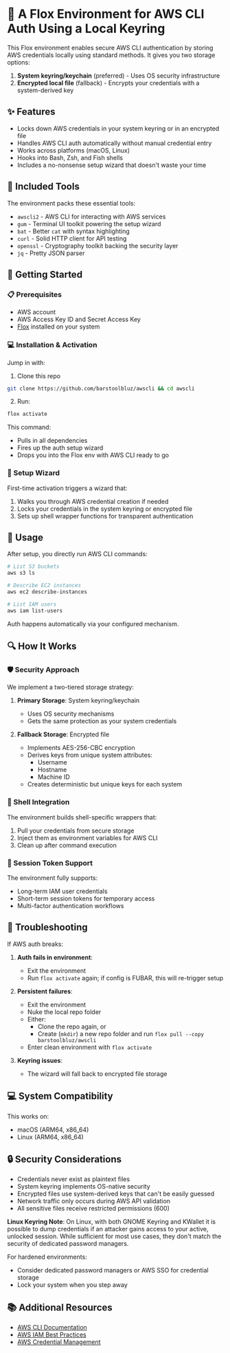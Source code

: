 # 🔐 A Flox Environment for AWS CLI Auth Using a Local Keyring

This Flox environment enables secure AWS CLI authentication by storing AWS credentials locally using standard methods. It gives you two storage options:

1. **System keyring/keychain** (preferred) - Uses OS security infrastructure
2. **Encrypted local file** (fallback) - Encrypts your credentials with a system-derived key

## ✨ Features

- Locks down AWS credentials in your system keyring or in an encrypted file
- Handles AWS CLI auth automatically without manual credential entry
- Works across platforms (macOS, Linux)
- Hooks into Bash, Zsh, and Fish shells
- Includes a no-nonsense setup wizard that doesn't waste your time

## 🧰 Included Tools

The environment packs these essential tools:

- `awscli2` - AWS CLI for interacting with AWS services
- `gum` - Terminal UI toolkit powering the setup wizard
- `bat` - Better `cat` with syntax highlighting
- `curl` - Solid HTTP client for API testing
- `openssl` - Cryptography toolkit backing the security layer
- `jq` - Pretty JSON parser

## 🏁 Getting Started

### 📋 Prerequisites

- AWS account
- AWS Access Key ID and Secret Access Key
- [Flox](https://flox.dev/get) installed on your system

### 💻 Installation & Activation

Jump in with:

1. Clone this repo

```sh
git clone https://github.com/barstoolbluz/awscli && cd awscli
```

2. Run:

```sh
flox activate
```

This command:
- Pulls in all dependencies
- Fires up the auth setup wizard
- Drops you into the Flox env with AWS CLI ready to go

### 🧙 Setup Wizard

First-time activation triggers a wizard that:

1. Walks you through AWS credential creation if needed
2. Locks your credentials in the system keyring or encrypted file
3. Sets up shell wrapper functions for transparent authentication

## 📝 Usage

After setup, you directly run AWS CLI commands:

```bash
# List S3 buckets
aws s3 ls

# Describe EC2 instances
aws ec2 describe-instances

# List IAM users
aws iam list-users
```

Auth happens automatically via your configured mechanism.

## 🔍 How It Works

### 🛡️ Security Approach

We implement a two-tiered storage strategy:

1. **Primary Storage**: System keyring/keychain
   - Uses OS security mechanisms
   - Gets the same protection as your system credentials

2. **Fallback Storage**: Encrypted file
   - Implements AES-256-CBC encryption
   - Derives keys from unique system attributes:
     - Username
     - Hostname
     - Machine ID
   - Creates deterministic but unique keys for each system

### 🐚 Shell Integration

The environment builds shell-specific wrappers that:

1. Pull your credentials from secure storage
2. Inject them as environment variables for AWS CLI
3. Clean up after command execution

### 🔄 Session Token Support

The environment fully supports:
- Long-term IAM user credentials
- Short-term session tokens for temporary access
- Multi-factor authentication workflows

## 🔧 Troubleshooting

If AWS auth breaks:

1. **Auth fails in environment**: 
   - Exit the environment
   - Run `flox activate` again; if config is FUBAR, this will re-trigger setup
   
2. **Persistent failures**:
   - Exit the environment
   - Nuke the local repo folder
   - Either:
     - Clone the repo again, or
     - Create (`mkdir`) a new repo folder and run `flox pull --copy barstoolbluz/awscli`
   - Enter clean environment with `flox activate`

3. **Keyring issues**: 
   - The wizard will fall back to encrypted file storage

## 💻 System Compatibility

This works on:
- macOS (ARM64, x86_64)
- Linux (ARM64, x86_64)

## 🔒 Security Considerations

- Credentials never exist as plaintext files
- System keyring implements OS-native security
- Encrypted files use system-derived keys that can't be easily guessed
- Network traffic only occurs during AWS API validation
- All sensitive files receive restricted permissions (600)

**Linux Keyring Note**: 
On Linux, with both GNOME Keyring and KWallet it is possible to dump credentials if an attacker gains access to your active, unlocked session. While sufficient for most use cases, they don't match the security of dedicated password managers.

For hardened environments:
- Consider dedicated password managers or AWS SSO for credential storage
- Lock your system when you step away

## 📚 Additional Resources

- [AWS CLI Documentation](https://docs.aws.amazon.com/cli/latest/userguide/cli-chap-welcome.html)
- [AWS IAM Best Practices](https://docs.aws.amazon.com/IAM/latest/UserGuide/best-practices.html)
- [AWS Credential Management](https://docs.aws.amazon.com/cli/latest/userguide/cli-configure-files.html)
